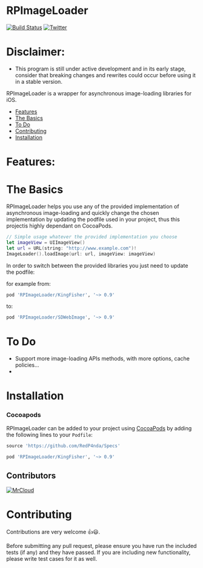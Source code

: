 RPImageLoader
============

[![Build Status](https://travis-ci.org/RedP4nda/RPImageLoader.svg?branch=master)](https://travis-ci.org/RedP4nda/RPImageLoader)
[![Twitter](https://img.shields.io/badge/twitter-@Florian_MrCloud-blue.svg?style=flat)](http://twitter.com/Florian_MrCloud)

# Disclaimer:

- This program is still under active development and in its early stage, consider that breaking changes and rewrites could occur before using it in a stable version.


RPImageLoader is a wrapper for asynchronous image-loading libraries for iOS.

- [Features](#features)
- [The Basics](#the-basics)
- [To Do](#to-do)
- [Contributing](#contributing)
- [Installation](#installation)

# Features:

# The Basics
RPImageLoader helps you use any of the provided implementation of asynchronous image-loading and quickly change the chosen implementation by updating the podfile used in your project, thus this projectis highly dependant on CocoaPods.


```swift
// Simple usage whatever the provided implementation you choose
let imageView = UIImageView()
let url = URL(string: "http://www.example.com")!
ImageLoader().loadImage(url: url, imageView: imageView)
```

In order to switch between the provided libraries you just need to update the podfile:

for example from:
```ruby
pod 'RPImageLoader/KingFisher', '~> 0.9'
```

to:
```ruby
pod 'RPImageLoader/SDWebImage', '~> 0.9'
```

# To Do
- Support more image-loading APIs methods, with more options, cache policies...
-

# Installation
### Cocoapods
RPImageLoader can be added to your project using [CocoaPods](http://cocoapods.org) by adding the following lines to your `Podfile`:

```ruby
source 'https://github.com/RedP4nda/Specs'

pod 'RPImageLoader/KingFisher', '~> 0.9'
```

## Contributors
[![MrCloud](https://avatars2.githubusercontent.com/u/486140?s=100)](https://github.com/MrCloud)

# Contributing

Contributions are very welcome 👍😃.

Before submitting any pull request, please ensure you have run the included tests (if any) and they have passed. If you are including new functionality, please write test cases for it as well.
